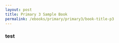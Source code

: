```yaml
---
layout: post
title: Primary 3 Sample Book
permalink: /ebooks/primary/primary3/book-title-p3
---
```


### test